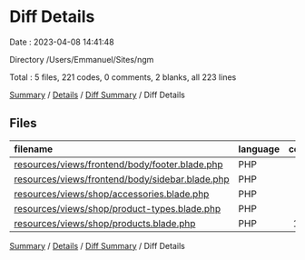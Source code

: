 # Diff Details

Date : 2023-04-08 14:41:48

Directory /Users/Emmanuel/Sites/ngm

Total : 5 files,  221 codes, 0 comments, 2 blanks, all 223 lines

[Summary](results.md) / [Details](details.md) / [Diff Summary](diff.md) / Diff Details

## Files
| filename | language | code | comment | blank | total |
| :--- | :--- | ---: | ---: | ---: | ---: |
| [resources/views/frontend/body/footer.blade.php](/resources/views/frontend/body/footer.blade.php) | PHP | 36 | 0 | 0 | 36 |
| [resources/views/frontend/body/sidebar.blade.php](/resources/views/frontend/body/sidebar.blade.php) | PHP | 14 | 0 | 0 | 14 |
| [resources/views/shop/accessories.blade.php](/resources/views/shop/accessories.blade.php) | PHP | 20 | 0 | 1 | 21 |
| [resources/views/shop/product-types.blade.php](/resources/views/shop/product-types.blade.php) | PHP | 19 | 0 | 1 | 20 |
| [resources/views/shop/products.blade.php](/resources/views/shop/products.blade.php) | PHP | 132 | 0 | 0 | 132 |

[Summary](results.md) / [Details](details.md) / [Diff Summary](diff.md) / Diff Details